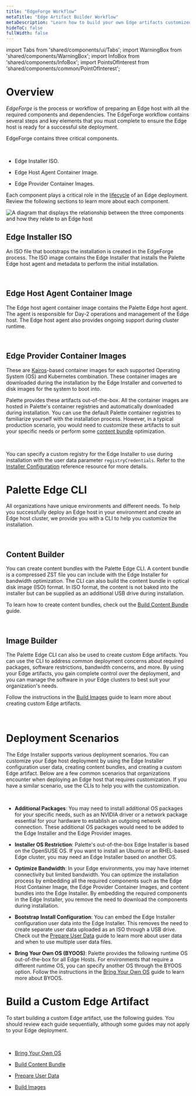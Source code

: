```yaml
---
title: "EdgeForge Workflow"
metaTitle: "Edge Artifact Builder Workflow"
metaDescription: "Learn how to build your own Edge artifacts customized to your specific needs."
hideToC: false
fullWidth: false
---
```


import Tabs from 'shared/components/ui/Tabs';
import WarningBox from 'shared/components/WarningBox';
import InfoBox from 'shared/components/InfoBox';
import PointsOfInterest from 'shared/components/common/PointOfInterest';

# Overview

*EdgeForge* is the process or workflow of preparing an Edge host with all the required components and dependencies. The EdgeForge workflow contains several steps and key elements that you must complete to ensure the Edge host is ready for a successful site deployment. 

EdgeForge contains three critical components.

<br />

* Edge Installer ISO.


* Edge Host Agent Container Image.


* Edge Provider Container Images.



Each component plays a critical role in the [lifecycle](/clusters/edge/edge-native-lifecycle) of an Edge deployment. Review the following sections to learn more about each component.

![A diagram that displays the relationship between the three components  and how they relate to an Edge host](/clusters_edge-forge-workflow_edgeforge-workflow_components-diagram.png)



## Edge Installer ISO

An ISO file that bootstraps the installation is created in the EdgeForge process. The ISO image contains the Edge Installer that installs the Palette Edge host agent and metadata to perform the initial installation.

<br />

## Edge Host Agent Container Image

The Edge host agent container image contains the Palette Edge host agent. The agent is responsible for Day-2 operations and management of the Edge host. The Edge host agent also provides ongoing support during cluster runtime.

<br />

## Edge Provider Container Images

These are [Kairos](https://kairos.io/)-based container images for each supported Operating System (OS) and Kubernetes combination. These container images are downloaded during the installation by the Edge Installer and converted to disk images for the system to boot into.

Palette provides these artifacts out-of-the-box. All the container images are hosted in Palette's container registries and automatically downloaded during installation. You can use the default Palette container registries to familiarize yourself with the installation process. However, in a typical production scenario, you would need to customize these artifacts to suit your specific needs or perform some [content bundle](/clusters/edge/edgeforge-workflow/build-content-bundle) optimization.


<br />

<InfoBox>

You can specify a custom registry for the Edge Installer to use during installation with the user data parameter `registryCredentials`. Refer to the [Installer Configuration](/clusters/edge/edge-configuration/installer-reference#externalregistry) reference resource for more details.

</InfoBox>


# Palette Edge CLI

All organizations have unique environments and different needs. To help you successfully deploy an Edge host in your environment and create an Edge host cluster, we provide you with a CLI to help you customize the installation.  



<br />

## Content Builder

You can create content bundles with the Palette Edge CLI. A content bundle is a compressed ZST file you can include with the Edge Installer for bandwidth optimization. The CLI can also build the content bundle in optical disk image (ISO) format. In ISO format, the content is not baked into the installer but can be supplied as an additional USB drive during installation. 

To learn how to create content bundles, check out the [Build Content Bundle](/clusters/edge/edgeforge-workflow/build-content-bundle) guide.

<br />

## Image Builder

The Palette Edge CLI can also be used to create custom Edge artifacts. You can use the CLI to address common deployment concerns about required packages, software restrictions, bandwidth concerns, and more. By using your Edge artifacts, you gain complete control over the deployment, and you can manage the software in your Edge clusters to best suit your organization's needs.

Follow the instructions in the [Build Images](/clusters/edge/edgeforge-workflow/build-images) guide to learn more about creating custom Edge artifacts.

<br />

# Deployment Scenarios

The Edge Installer supports various deployment scenarios. You can customize your Edge host deployment by using the Edge Installer configuration user data, creating content bundles, and creating a custom Edge artifact. Below are a few common scenarios that organizations encounter when deploying an Edge host that requires customization. If you have a similar scenario, use the CLIs to help you with the customization.

<br />

- **Additional Packages**:
You may need to install additional OS packages for your specific needs, such as an NVIDIA driver or a network package essential for your hardware to establish an outgoing network connection. These additional OS packages would need to be added to the Edge Installer and the Edge Provider images.


- **Installer OS Restriction**:
Palette's out-of-the-box Edge Installer is based on the OpenSUSE OS. If you want to install an Ubuntu or an RHEL-based Edge cluster, you may need an Edge Installer based on another OS.


- **Optimize Bandwidth**:
In your Edge environments, you may have internet connectivity but limited bandwidth. You can optimize the installation process by embedding all the required components such as the Edge Host Container Image, the Edge Provider Container Images, and content bundles into the Edge Installer. By embedding the required components in the Edge Installer, you remove the need to download the components during installation.


- **Bootstrap Install Configuration**:
You can embed the Edge Installer configuration user data into the Edge Installer. This removes the need to create separate user data uploaded as an ISO through a USB drive. Check out the [Prepare User Data](/clusters/edge/edgeforge-workflow/prepare-user-data) guide to learn more about user data and when to use multiple user data files.


- **Bring Your Own OS (BYOOS)**:
Palette provides the following runtime OS out-of-the-box for all Edge Hosts. For environments that require a different runtime OS, you can specify another OS through the BYOOS option. Follow the instructions in the [Bring Your Own OS](/clusters/edge/edgeforge-workflow/build-kairos-os) guide to learn more about BYOOS.

# Build a Custom Edge Artifact



To start building a custom Edge artifact, use the following guides. You should review each guide sequentially, although some guides may not apply to your Edge deployment.

<br />

- [Bring Your Own OS](/clusters/edge/edgeforge-workflow/build-kairos-os)


- [Build Content Bundle](/clusters/edge/edgeforge-workflow/build-content-bundle)


- [Prepare User Data](/clusters/edge/edgeforge-workflow/prepare-user-data)


- [Build Images](/clusters/edge/edgeforge-workflow/build-images)
